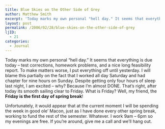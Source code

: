 ```yaml
---
title: Blue Skies on the Other Side of Grey
author: Matthew Smith
excerpt: 'Today marks my own personal "hell day." It seems that everything is due today - test corrections, homework problems, and a nice long feasibility report. To make matters worse, I put everything off until yesterday.'
layout: post
permalink: /2006/02/28/blue-skies-on-the-other-side-of-grey
ljID:
  - 21
categories:
  - Journal
---
```

Today marks my own personal &#8220;hell day.&#8221; It seems that everything is due today &#8211; test corrections, homework problems, and a nice long feasibility report. To make matters worse, I put everything off until yesterday. I will blame this partially on the fact that I worked all day Saturday and had chapter for nine hours on Sunday. Despite getting only four hours of sleep last night, I am excited &#8211; why? Because I&#8217;m almost DONE. That&#8217;s right, after today its smooth sailing clear to Friday. What is Friday? Well, my friend, the **Friday is the first day of spring break**!

Unfortunately, it would appear that at the current moment I will be spending the week in good ole&#8217; Macon, just as I have done every other spring break, working to fund the rest of the semester. Whatever. I work 9am &#8211; 6pm so my evenings are free. If you&#8217;re around, give me a call and we&#8217;ll hang out.